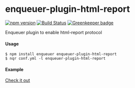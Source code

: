 # enqueuer-plugin-html-report
[![npm version](https://badge.fury.io/js/enqueuer-plugin-html-report.svg)](https://badge.fury.io/js/enqueuer-plugin-html-report) [![Build Status](https://travis-ci.org/enqueuer/enqueuer-plugin-html-report.svg?branch=master)](https://travis-ci.org/lopidio/enqueuer-plugin-html-report) [![Greenkeeper badge](https://badges.greenkeeper.io/lopidio/enqueuer-plugin-html-report.svg)](https://greenkeeper.io/)

Enqueuer plugin to enable html-report protocol
#### Usage
    $ npm install enqueuer enqueuer-plugin-html-report
    $ nqr conf.yml -l enqueuer-plugin-html-report


#### Example
[Check it out](https://enqueuer.github.io/enqueuer-plugin-html-report/)
